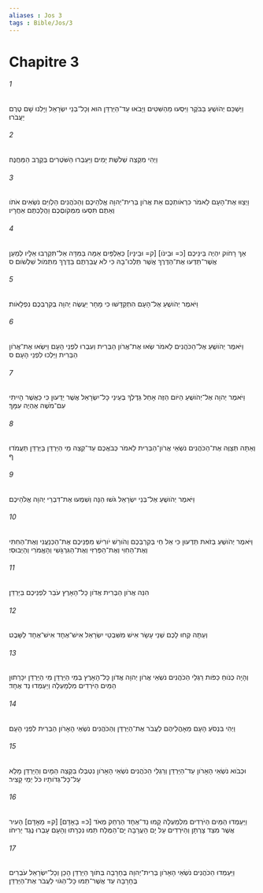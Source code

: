 ```yaml
---
aliases : Jos 3
tags : Bible/Jos/3
---
```


# Chapitre 3

###### 1
וַיַּשְׁכֵּם יְהֹושֻׁעַ בַּבֹּקֶר וַיִּסְעוּ מֵהַשִּׁטִּים וַיָּבֹאוּ עַד־הַיַּרְדֵּן הוּא וְכָל־בְּנֵי יִשְׂרָאֵל וַיָּלִנוּ שָׁם טֶרֶם יַעֲבֹרוּ׃
###### 2
וַיְהִי מִקְצֵה שְׁלֹשֶׁת יָמִים וַיַּעַבְרוּ הַשֹּׁטְרִים בְּקֶרֶב הַמַּחֲנֶה׃
###### 3
וַיְצַוּוּ אֶת־הָעָם לֵאמֹר כִּרְאֹותְכֶם אֵת אֲרֹון בְּרִית־יְהוָה אֱלֹהֵיכֶם וְהַכֹּהֲנִים הַלְוִיִּם נֹשְׂאִים אֹתֹו וְאַתֶּם תִּסְעוּ מִמְּקֹוםְכֶם וַהֲלַכְתֶּם אַחֲרָיו׃
###### 4
אַךְ רָחֹוק יִהְיֶה בֵּינֵיכֶם [כ= וּבֵינֹו] [ק= וּבֵינָיו] כְּאַלְפַּיִם אַמָּה בַּמִּדָּה אַל־תִּקְרְבוּ אֵלָיו לְמַעַן אֲשֶׁר־תֵּדְעוּ אֶת־הַדֶּרֶךְ אֲשֶׁר תֵּלְכוּ־בָהּ כִּי לֹא עֲבַרְתֶּם בַּדֶּרֶךְ מִתְּמֹול שִׁלְשֹׁום׃ ס
###### 5
וַיֹּאמֶר יְהֹושֻׁעַ אֶל־הָעָם הִתְקַדָּשׁוּ כִּי מָחָר יַעֲשֶׂה יְהוָה בְּקִרְבְּכֶם נִפְלָאֹות׃
###### 6
וַיֹּאמֶר יְהֹושֻׁעַ אֶל־הַכֹּהֲנִים לֵאמֹר שְׂאוּ אֶת־אֲרֹון הַבְּרִית וְעִבְרוּ לִפְנֵי הָעָם וַיִּשְׂאוּ אֶת־אֲרֹון הַבְּרִית וַיֵּלְכוּ לִפְנֵי הָעָם׃ ס
###### 7
וַיֹּאמֶר יְהוָה אֶל־יְהֹושֻׁעַ הַיֹּום הַזֶּה אָחֵל גַּדֶּלְךָ בְּעֵינֵי כָּל־יִשְׂרָאֵל אֲשֶׁר יֵדְעוּן כִּי כַּאֲשֶׁר הָיִיתִי עִם־מֹשֶׁה אֶהְיֶה עִמָּךְ׃
###### 8
וְאַתָּה תְּצַוֶּה אֶת־הַכֹּהֲנִים נֹשְׂאֵי אֲרֹון־הַבְּרִית לֵאמֹר כְּבֹאֲכֶם עַד־קְצֵה מֵי הַיַּרְדֵּן בַּיַּרְדֵּן תַּעֲמֹדוּ׃ ף
###### 9
וַיֹּאמֶר יְהֹושֻׁעַ אֶל־בְּנֵי יִשְׂרָאֵל גֹּשׁוּ הֵנָּה וְשִׁמְעוּ אֶת־דִּבְרֵי יְהוָה אֱלֹהֵיכֶם׃
###### 10
וַיֹּאמֶר יְהֹושֻׁעַ בְּזֹאת תֵּדְעוּן כִּי אֵל חַי בְּקִרְבְּכֶם וְהֹורֵשׁ יֹורִישׁ מִפְּנֵיכֶם אֶת־הַכְּנַעֲנִי וְאֶת־הַחִתִּי וְאֶת־הַחִוִּי וְאֶת־הַפְּרִזִּי וְאֶת־הַגִּרְגָּשִׁי וְהָאֱמֹרִי וְהַיְבוּסִי׃
###### 11
הִנֵּה אֲרֹון הַבְּרִית אֲדֹון כָּל־הָאָרֶץ עֹבֵר לִפְנֵיכֶם בַּיַּרְדֵּן׃
###### 12
וְעַתָּה קְחוּ לָכֶם שְׁנֵי עָשָׂר אִישׁ מִשִּׁבְטֵי יִשְׂרָאֵל אִישׁ־אֶחָד אִישׁ־אֶחָד לַשָּׁבֶט׃
###### 13
וְהָיָה כְּנֹוחַ כַּפֹּות רַגְלֵי הַכֹּהֲנִים נֹשְׂאֵי אֲרֹון יְהוָה אֲדֹון כָּל־הָאָרֶץ בְּמֵי הַיַּרְדֵּן מֵי הַיַּרְדֵּן יִכָּרֵתוּן הַמַּיִם הַיֹּרְדִים מִלְמָעְלָה וְיַעַמְדוּ נֵד אֶחָד׃
###### 14
וַיְהִי בִּנְסֹעַ הָעָם מֵאָהֳלֵיהֶם לַעֲבֹר אֶת־הַיַּרְדֵּן וְהַכֹּהֲנִים נֹשְׂאֵי הָאָרֹון הַבְּרִית לִפְנֵי הָעָם׃
###### 15
וּכְבֹוא נֹשְׂאֵי הָאָרֹון עַד־הַיַּרְדֵּן וְרַגְלֵי הַכֹּהֲנִים נֹשְׂאֵי הָאָרֹון נִטְבְּלוּ בִּקְצֵה הַמָּיִם וְהַיַּרְדֵּן מָלֵא עַל־כָּל־גְּדֹותָיו כֹּל יְמֵי קָצִיר׃
###### 16
וַיַּעַמְדוּ הַמַּיִם הַיֹּרְדִים מִלְמַעְלָה קָמוּ נֵד־אֶחָד הַרְחֵק מְאֹד [כ= בָאָדָם] [ק= מֵאָדָם] הָעִיר אֲשֶׁר מִצַּד צָרְתָן וְהַיֹּרְדִים עַל יָם הָעֲרָבָה יָם־הַמֶּלַח תַּמּוּ נִכְרָתוּ וְהָעָם עָבְרוּ נֶגֶד יְרִיחֹו׃
###### 17
וַיַּעַמְדוּ הַכֹּהֲנִים נֹשְׂאֵי הָאָרֹון בְּרִית־יְהוָה בֶּחָרָבָה בְּתֹוךְ הַיַּרְדֵּן הָכֵן וְכָל־יִשְׂרָאֵל עֹבְרִים בֶּחָרָבָה עַד אֲשֶׁר־תַּמּוּ כָּל־הַגֹּוי לַעֲבֹר אֶת־הַיַּרְדֵּן׃
